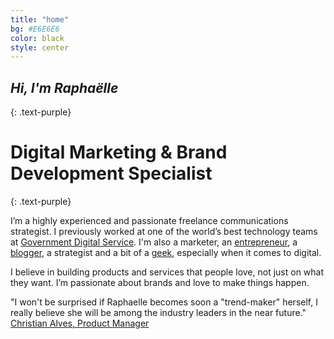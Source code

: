 ```yaml
---
title: "home"
bg: #E6E6E6
color: black
style: center
---
```


## *Hi, I'm Raphaëlle*
{: .text-purple}

<div class="circular"></div>

# Digital Marketing & Brand Development Specialist
{: .text-purple}

I’m a highly experienced and passionate freelance communications strategist. I previously worked at one of the world’s best technology teams at [Government Digital Service](https://gds.blog.gov.uk/about/). I'm also a marketer, an [entrepreneur](https://uk.linkedin.com/in/raphaelleheaf), a [blogger](http://nevercinderella.com/), a strategist and a bit of a [geek](https://instagram.com/raphaelleheaf/), especially when it comes to digital. 

I believe in building products and services that people love, not just on what they want. I’m passionate about brands and love to make things happen.

"I won't be surprised if Raphaelle becomes soon a "trend-maker" herself, I really believe she will be among the industry leaders in the near future." [Christian Alves, Product Manager](https://uk.linkedin.com/in/raphaelleheaf)

